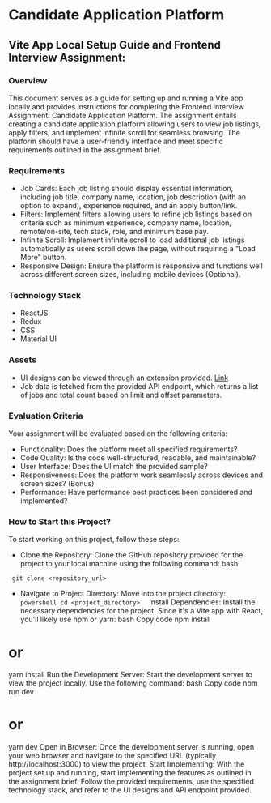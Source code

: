 # Candidate Application Platform      
 
## Vite App Local Setup Guide and Frontend Interview Assignment: 

### Overview
This document serves as a guide for setting up and running a Vite app locally and provides instructions for completing the Frontend Interview Assignment: Candidate Application Platform. The assignment entails creating a candidate application platform allowing users to view job listings, apply filters, and implement infinite scroll for seamless browsing. The platform should have a user-friendly interface and meet specific requirements outlined in the assignment brief.

### Requirements
- Job Cards: Each job listing should display essential information, including job title, company name, location, job description (with an option to expand), experience required, and an apply button/link.
- Filters: Implement filters allowing users to refine job listings based on criteria such as minimum experience, company name, location, remote/on-site, tech stack, role, and minimum base pay.
- Infinite Scroll: Implement infinite scroll to load additional job listings automatically as users scroll down the page, without requiring a "Load More" button.
- Responsive Design: Ensure the platform is responsive and functions well across different screen sizes, including mobile devices (Optional).

### Technology Stack
- ReactJS
- Redux
- CSS
- Material UI

### Assets

- UI designs can be viewed through an extension provided.
[Link](https://jobs.weekday.works/extension?acquisitionSource=assignment)
- Job data is fetched from the provided API endpoint, which returns a list of jobs and total count based on limit and offset parameters.

### Evaluation Criteria

Your assignment will be evaluated based on the following criteria:

- Functionality: Does the platform meet all specified requirements?
- Code Quality: Is the code well-structured, readable, and maintainable?
- User Interface: Does the UI match the provided sample?
- Responsiveness: Does the platform work seamlessly across devices and screen sizes? (Bonus)
- Performance: Have performance best practices been considered and implemented?

### How to Start this Project?

To start working on this project, follow these steps:

- Clone the Repository: Clone the GitHub repository provided for the project to your local machine using the following command:
bash

``` git clone <repository_url>```

- Navigate to Project Directory: Move into the project directory:
``` powershell cd <project_directory>   ```
Install Dependencies: Install the necessary dependencies for the project. Since it's a Vite app with React, you'll likely use npm or yarn:
bash
Copy code
npm install
# or
yarn install
Run the Development Server: Start the development server to view the project locally. Use the following command:
bash
Copy code
npm run dev
# or
yarn dev
Open in Browser: Once the development server is running, open your web browser and navigate to the specified URL (typically http://localhost:3000) to view the project.
Start Implementing: With the project set up and running, start implementing the features as outlined in the assignment brief. Follow the provided requirements, use the specified technology stack, and refer to the UI designs and API endpoint provided.
